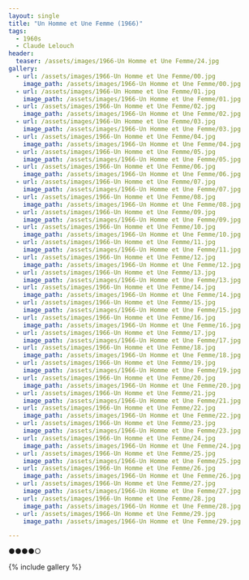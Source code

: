 ```yaml
---
layout: single
title: "Un Homme et Une Femme (1966)"
tags:
  - 1960s 
  - Claude Lelouch
header:
  teaser: /assets/images/1966-Un Homme et Une Femme/24.jpg
gallery:
  - url: /assets/images/1966-Un Homme et Une Femme/00.jpg
    image_path: /assets/images/1966-Un Homme et Une Femme/00.jpg  
  - url: /assets/images/1966-Un Homme et Une Femme/01.jpg
    image_path: /assets/images/1966-Un Homme et Une Femme/01.jpg
  - url: /assets/images/1966-Un Homme et Une Femme/02.jpg
    image_path: /assets/images/1966-Un Homme et Une Femme/02.jpg
  - url: /assets/images/1966-Un Homme et Une Femme/03.jpg
    image_path: /assets/images/1966-Un Homme et Une Femme/03.jpg
  - url: /assets/images/1966-Un Homme et Une Femme/04.jpg
    image_path: /assets/images/1966-Un Homme et Une Femme/04.jpg
  - url: /assets/images/1966-Un Homme et Une Femme/05.jpg
    image_path: /assets/images/1966-Un Homme et Une Femme/05.jpg
  - url: /assets/images/1966-Un Homme et Une Femme/06.jpg
    image_path: /assets/images/1966-Un Homme et Une Femme/06.jpg
  - url: /assets/images/1966-Un Homme et Une Femme/07.jpg
    image_path: /assets/images/1966-Un Homme et Une Femme/07.jpg
  - url: /assets/images/1966-Un Homme et Une Femme/08.jpg
    image_path: /assets/images/1966-Un Homme et Une Femme/08.jpg
  - url: /assets/images/1966-Un Homme et Une Femme/09.jpg
    image_path: /assets/images/1966-Un Homme et Une Femme/09.jpg
  - url: /assets/images/1966-Un Homme et Une Femme/10.jpg
    image_path: /assets/images/1966-Un Homme et Une Femme/10.jpg
  - url: /assets/images/1966-Un Homme et Une Femme/11.jpg
    image_path: /assets/images/1966-Un Homme et Une Femme/11.jpg
  - url: /assets/images/1966-Un Homme et Une Femme/12.jpg
    image_path: /assets/images/1966-Un Homme et Une Femme/12.jpg
  - url: /assets/images/1966-Un Homme et Une Femme/13.jpg
    image_path: /assets/images/1966-Un Homme et Une Femme/13.jpg
  - url: /assets/images/1966-Un Homme et Une Femme/14.jpg
    image_path: /assets/images/1966-Un Homme et Une Femme/14.jpg
  - url: /assets/images/1966-Un Homme et Une Femme/15.jpg
    image_path: /assets/images/1966-Un Homme et Une Femme/15.jpg
  - url: /assets/images/1966-Un Homme et Une Femme/16.jpg
    image_path: /assets/images/1966-Un Homme et Une Femme/16.jpg
  - url: /assets/images/1966-Un Homme et Une Femme/17.jpg
    image_path: /assets/images/1966-Un Homme et Une Femme/17.jpg
  - url: /assets/images/1966-Un Homme et Une Femme/18.jpg
    image_path: /assets/images/1966-Un Homme et Une Femme/18.jpg
  - url: /assets/images/1966-Un Homme et Une Femme/19.jpg
    image_path: /assets/images/1966-Un Homme et Une Femme/19.jpg
  - url: /assets/images/1966-Un Homme et Une Femme/20.jpg
    image_path: /assets/images/1966-Un Homme et Une Femme/20.jpg
  - url: /assets/images/1966-Un Homme et Une Femme/21.jpg
    image_path: /assets/images/1966-Un Homme et Une Femme/21.jpg
  - url: /assets/images/1966-Un Homme et Une Femme/22.jpg
    image_path: /assets/images/1966-Un Homme et Une Femme/22.jpg
  - url: /assets/images/1966-Un Homme et Une Femme/23.jpg
    image_path: /assets/images/1966-Un Homme et Une Femme/23.jpg
  - url: /assets/images/1966-Un Homme et Une Femme/24.jpg
    image_path: /assets/images/1966-Un Homme et Une Femme/24.jpg
  - url: /assets/images/1966-Un Homme et Une Femme/25.jpg
    image_path: /assets/images/1966-Un Homme et Une Femme/25.jpg
  - url: /assets/images/1966-Un Homme et Une Femme/26.jpg
    image_path: /assets/images/1966-Un Homme et Une Femme/26.jpg
  - url: /assets/images/1966-Un Homme et Une Femme/27.jpg
    image_path: /assets/images/1966-Un Homme et Une Femme/27.jpg
  - url: /assets/images/1966-Un Homme et Une Femme/28.jpg
    image_path: /assets/images/1966-Un Homme et Une Femme/28.jpg
  - url: /assets/images/1966-Un Homme et Une Femme/29.jpg
    image_path: /assets/images/1966-Un Homme et Une Femme/29.jpg

---
```

●●●●○

{% include gallery %}
